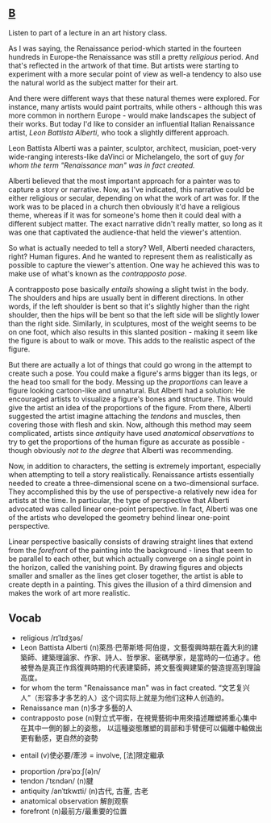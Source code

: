 ## [B](https://img.kmf.com/toefl/listening/audio/950f62d75c1aaf14c478e04351ce97a9.mp3)

Listen to part of a lecture in an art history class.

As I was saying, the Renaissance period-which started in the fourteen hundreds in Europe-the Renaissance was still a pretty *religious* period. And that's reflected in the artwork of that time. But artists were starting to experiment with a more secular point of view as well-a tendency to also use the natural world as the subject matter for their art.

And there were different ways that these natural themes were explored. For instance, many artists would paint portraits, while others - although this was more common in northern Europe - would make landscapes the subject of their works. But today I'd like to consider an influential Italian Renaissance artist, *Leon Battista Alberti*, who took a slightly different approach.

Leon Battista Alberti was a painter, sculptor, architect, musician, poet-very wide-ranging interests-like daVinci or Michelangelo, the sort of guy *for whom the term "Renaissance man" was in fact created.*

Alberti believed that the most important approach for a painter was to capture a story or narrative. Now, as I've indicated, this narrative could be either religious or secular, depending on what the work of art was for. If the work was to be placed in a church then obviously it'd have a religious theme, whereas if it was for someone's home then it could deal with a different subject matter. The exact narrative didn't really matter, so long as it was one that captivated the audience-that held the viewer's attention.

So what is actually needed to tell a story? Well, Alberti needed characters, right? Human figures. And he wanted to represent them as realistically as possible to capture the viewer's attention. One way he achieved this was to make use of what's known as the *contrapposto pose*.

A contrapposto pose basically *entails* showing a slight twist in the body. The shoulders and hips are usually bent in different directions. In other words, if the left shoulder is bent so that it's slightly higher than the right shoulder, then the hips will be bent so that the left side will be slightly lower than the right side. Similarly, in sculptures, most of the weight seems to be on one foot, which also results in this slanted position - making it seem like the figure is about to walk or move. This adds to the realistic aspect of the figure.

But there are actually a lot of things that could go wrong in the attempt to create such a pose. You could make a figure's arms bigger than its legs, or the head too small for the body. Messing up the *proportions* can leave a figure looking cartoon-like and unnatural. But Alberti had a solution: He encouraged artists to visualize a figure's bones and structure. This would give the artist an idea of the proportions of the figure. From there, Alberti suggested the artist imagine attaching the *tendons* and muscles, then covering those with flesh and skin. Now, although this method may seem complicated, artists since *antiquity* have used *anatomical observations* to try to get the proportions of the human figure as accurate as possible - though obviously *not to the degree* that Alberti was recommending.

Now, in addition to characters, the setting is extremely important, especially when attempting to tell a story realistically. Renaissance artists essentially needed to create a three-dimensional scene on a two-dimensional surface. They accomplished this by the use of perspective-a relatively new idea for artists at the time. In particular, the type of perspective that Alberti advocated was called linear one-point perspective. In fact, Alberti was one of the artists who developed the geometry behind linear one-point perspective.

Linear perspective basically consists of drawing straight lines that extend from the *forefront* of the painting into the background - lines that seem to be parallel to each other, but which actually converge on a single point in the horizon, called the vanishing point. By drawing figures and objects smaller and smaller as the lines get closer together, the artist is able to create depth in a painting. This gives the illusion of a third dimension and makes the work of art more realistic.

## Vocab
- religious /rɪˈlɪdʒəs/ 
- Leon Battista Alberti (n)萊昂·巴蒂斯塔·阿伯提，文藝復興時期在義大利的建築師、建築理論家、作家、詩人、哲學家、密碼學家，是當時的一位通才。他被譽為是真正作爲復興時期的代表建築師，將文藝復興建築的營造提高到理論高度。
- for whom the term "Renaissance man" was in fact created. “文艺复兴人”（形容多才多艺的人）这个词实际上就是为他们这种人创造的。
- Renaissance man (n)多才多藝的人
- contrapposto pose (n)對立式平衡，在視覺藝術中用來描述雕塑將重心集中在其中一側的腳上的姿態， 以這種姿態雕塑的肩部和手臂便可以偏離中軸做出更有動感，更自然的姿勢
+ entail (v)使必要/牽涉 = involve, [法]限定繼承
- proportion /prəˈpɔːʃ(ə)n/ 
- tendon /ˈtɛndən/ (n)腱
- antiquity /anˈtɪkwɪti/ (n)古代, 古董, 古老
- anatomical observation 解剖观察
- forefront (n)最前方/最重要的位置